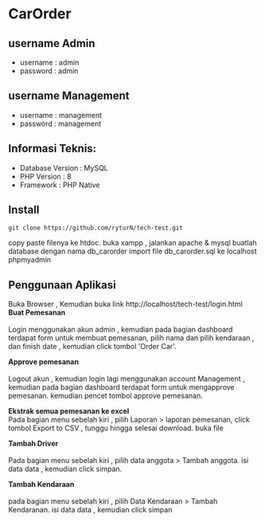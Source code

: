 # CarOrder


## username Admin
- username : admin
- password : admin

## username Management
- username : management
- password : management

## Informasi Teknis:
- Database Version : MySQL
- PHP Version : 8
- Framework : PHP Native

## Install
```git clone https://github.com/ryturN/tech-test.git```

copy paste filenya ke htdoc.
buka xampp , jalankan apache & mysql
buatlah database dengan nama db_carorder
import file db_carorder.sql ke localhost phpmyadmin

## Penggunaan Aplikasi
 Buka Browser , Kemudian buka link http://localhost/tech-test/login.html
**Buat Pemesanan**</br><br>
Login menggunakan akun admin , kemudian pada bagian dashboard terdapat form untuk membuat pemesanan, pilih nama dan pilih kendaraan , dan finish date , kemudian click tombol 'Order Car'.

**Approve pemesanan**</br></br>
Logout akun , kemudian login lagi menggunakan account Management , kemudian pada bagian dashboard terdapat form untuk mengapprove pemesanan. kemudian pencet tombol approve pemesanan.

**Ekstrak semua pemesanan ke excel**</br>
Pada bagian menu sebelah kiri , pilih Laporan > laporan pemesanan, click tombol Export to CSV , tunggu hingga selesai download. buka file

**Tambah Driver**</br></br>
Pada bagian menu sebelah kiri , pilih data anggota > Tambah anggota. isi data data , kemudian click simpan.

**Tambah Kendaraan**</br></br>
pada bagian menu sebelah kiri , pilih Data Kendaraan > Tambah Kendaranan. isi data data , kemudian click simpan
